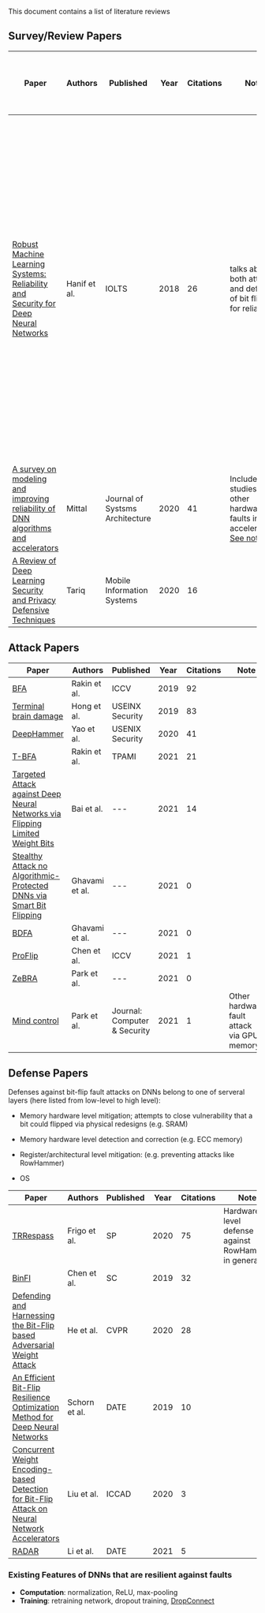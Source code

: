 This document contains a list of literature reviews

## Survey/Review Papers

| Paper                                                        | Authors      | Published                       | Year | Citations | Note                                                     | Q1 (Attack Only): How attack differs from BrainDamage/BFA? | Q2 (Defence Only): Stopping what Attack? | Q3: Threat Model | Q4: Type of ML | Q5: Type of Dataset | Q6: Evaluations and results | Q7: mitigations | Q8: future work | 
| ------------------------------------------------------------ | ------------ | ------------------------------- | ---- | --------- | -------------------------------------------------------- | -------------------------------------------------------- | -------------------------------------------------------- | -------------------------------------------------------- | -------------------------------------------------------- | -------------------------------------------------------- | -------------------------------------------------------- | -------------------------------------------------------- | -------------------------------------------------------- | 
| [Robust Machine Learning Systems: Reliability and Security for Deep Neural Networks][1] | Hanif et al. | IOLTS                           | 2018 | 26        | talks about both attack and defence of bit flips for reliability | Model is not quantized! Only First layer is attacked (which causes the most impact). Random bit flips. plots are grouped based on the floating point position (i.e. which exponent bit, etc) | BFA says ECC won't work. but here, they talked about other HW and SW methods too (both design-time and run-time) | "**White-box** ( Access to 1st layer's weights) **Untargetted** (random bit-flip, for accuracy reduction) | Image classification DNNs (VGG) | Image classification datasets:  ImageNet | **Exp.**: Accuracy Vs. # of random bit-flip injections in Net's 1st layer for different floating-point bit locations. **Result**: 0-to-1 flips are the worst. flipping higher exponent bits of floating points are worse. | "(With Citations we can check later) **design-time**: reliable error-resilient DNN accelerator. **run-time**: (1) Fault-aware mapping of the network: based on info of HW permanent faults and Net's error resilience features (2) Adaptive voltage and frequency scaling based on # soft & timing errors (3) Software-level redundancy | **(Addressed in other papers)**: limited DNN and Dataset. How about: 1) other nets? 2) models with Batch-Norm / dropout layers? 3) non-floating quantized networks ?  **Not addressed**: 1) bit-flip in activation values, not weights? 2) non-HW mitigation methods like inherently robust models? |
| [A survey on modeling and improving reliability of DNN algorithms and accelerators][17] | Mittal       | Journal of Systsms Architecture | 2020 | 41        | Include studies of other hardware faults in accelerators. [See notes](readings/mittal-survey.md) |
| [A Review of Deep Learning Security and Privacy Defensive Techniques][19] | Tariq        | Mobile Information Systems      | 2020 | 16        |                                                          |

## Attack Papers

| Paper                                                        | Authors        | Published                    | Year | Citations | Note                                       |
| ------------------------------------------------------------ | -------------- | ---------------------------- | ---- | --------- | ------------------------------------------ |
| [BFA][3]                                                     | Rakin et al.   | ICCV                         | 2019 | 92        |                                            |
| [Terminal brain damage][15]                                  | Hong et al.    | USEINX Security              | 2019 | 83        |                                            |
| [DeepHammer][9]                                              | Yao et al.     | USENIX Security              | 2020 | 41        |                                            |
| [T-BFA][4]                                                   | Rakin et al.   | TPAMI                        | 2021 | 21        |                                            |
| [Targeted Attack against Deep Neural Networks via Flipping Limited Weight Bits][13] | Bai et al.     | ---                          | 2021 | 14        |                                            |
| [Stealthy Attack no Algorithmic-Protected DNNs via Smart Bit Flipping][5] | Ghavami et al. | ---                          | 2021 | 0         |                                            |
| [BDFA][6]                                                    | Ghavami et al. | ---                          | 2021 | 0         |                                            |
| [ProFlip][10]                                                | Chen et al.    | ICCV                         | 2021 | 1         |                                            |
| [ZeBRA][12]                                                  | Park et al.    | ---                          | 2021 | 0         |                                            |
| [Mind control][14]                                           | Park et al.    | Journal: Computer & Security | 2021 | 1         | Other hardware fault attack via GPU memory |

## Defense Papers

Defenses against bit-flip fault attacks on DNNs belong to one of serveral layers (here listed from low-level to high level):

- Memory hardware level mitigation; attempts to close vulnerability that a bit could flipped via physical redesigns (e.g. SRAM)

- Memory hardware level detection and correction (e.g. ECC memory)

- Register/architectural level mitigation: (e.g. preventing attacks like RowHammer)

- OS 

  

| Paper                                                        | Authors       | Published | Year | Citations | Note                                                |
| ------------------------------------------------------------ | ------------- | --------- | ---- | --------- | --------------------------------------------------- |
| [TRRespass][16]                                              | Frigo et al.  | SP        | 2020 | 75        | Hardware-level defense against RowHammer in general |
| [BinFI][18]                                                  | Chen et al.   | SC        | 2019 | 32        |                                                     |
| [Defending and Harnessing the Bit-Flip based Adversarial Weight Attack][7] | He et al.     | CVPR      | 2020 | 28        |                                                     |
| [An Efficient Bit-Flip Resilience Optimization Method for Deep Neural Networks][2] | Schorn et al. | DATE      | 2019 | 10        |                                                     |
| [Concurrent Weight Encoding-based Detection for Bit-Flip Attack on Neural Network Accelerators][8] | Liu et al.    | ICCAD     | 2020 | 3         |                                                     |
| [RADAR][11]                                                  | Li et al.     | DATE      | 2021 | 5         |                                                     |

### Existing Features of DNNs that are resilient against faults

- **Computation**: normalization, ReLU, max-pooling
- **Training**: retraining network, dropout training, [DropConnect][20]




[1]: <https://ieeexplore.ieee.org/document/8474192> "Robust Machine Learning Systems: Reliability and Security for Deep Neural Networks"
[2]: <https://ieeexplore.ieee.org/document/8714885> "An Efficient Bit-Flip Resilience Optimization Method for Deep Neural Networks"
[3]: <http://openaccess.thecvf.com/content_ICCV_2019/papers/Rakin_Bit-Flip_Attack_Crushing_Neural_Network_With_Progressive_Bit_Search_ICCV_2019_paper.pdf> "Bit-flip attack: Crushing neural network with progressive bit search"
[4]: <https://ieeexplore.ieee.org/document/9540274/?casa_token=ZiJggSz2BtcAAAAA:KF5e9GVXDtrPpOq18s8S8GQpJKEH3Xum5vtcmqkmJFMeNGUoawRkkUQKayrCLGr6NCLXlKsD> "T-bfa: Targeted bit-flip adversarial weight attack"
[5]: <https://arxiv.org/abs/2112.13162> "Stealthy Attack on Algorithmic-Protected DNNs via Smart Bit Flipping"
[6]: <https://arxiv.org/abs/2112.03477> "BDFA: A Blind Data Adversarial Bit-flip Attack on Deep Neural Networks"

[7]: <https://openaccess.thecvf.com/content_CVPR_2020/papers/He_Defending_and_Harnessing_the_Bit-Flip_Based_Adversarial_Weight_Attack_CVPR_2020_paper.pdf> "Defending and Harnessing the Bit-Flip based Adversarial Weight Attack"
[8]: <https://ieeexplore.ieee.org/document/9256559> "Concurrent Weight Encoding-based Detection for Bit-Flip Attack on Neural Network Accelerators"
[9]: <https://www.usenix.org/conference/usenixsecurity20/presentation/yao> "DeepHammer: Depleting the Intelligence of Deep Neural Networks through Targeted Chain of Bit Flips"
[10]: <http://openaccess.thecvf.com/content/ICCV2021/html/Chen_ProFlip_Targeted_Trojan_Attack_With_Progressive_Bit_Flips_ICCV_2021_paper.html> "ProFlip: Targeted Trojan Attack with Progressive Bit Flips"
[11]: <https://ieeexplore.ieee.org/abstract/document/9474113/?casa_token=oHrm1cj7cDIAAAAA:n9lfGRu7WJIv_wP8GY78Xt24Y54VjVRH0ct6_3TOqLBSMPjpWeBMTgf5gvkXtshQLGmyfjl7> "RADAR: Run-time Adversarial Weight Attack Detection and Accuracy Recovery"
[12]: <https://arxiv.org/abs/2111.01080> "[ZeBRA: Precisely Destroying Neural Networks with Zero-Data Based Repeated Bit Flip Attack](https://arxiv.org/abs/2111.01080)"
[13]: <https://arxiv.org/abs/2102.10496> "Targeted Attack against Deep Neural Networks via Flipping Limited Weight Bits"
[14]: <https://www.sciencedirect.com/science/article/pii/S0167404820303886> "Mind control attack: Undermining deep learning with GPU memory exploitation"
[15]: <https://www.usenix.org/conference/usenixsecurity19/presentation/hong> "Terminal Brain Damage: Exposing the Graceless Degradation in Deep Neural Networks Under Hardware Fault Attacks"
[16]: <https://ieeexplore.ieee.org/abstract/document/9152631?casa_token=JXMz283XFL4AAAAA:MSitDtaMstDq9QScaNYCwDBAK9_fQIYxN_iPUhsyuxJevjiTGzB8FmVH60pjc5bESn3NwM6g> "TRRespass: Exploiting the Many Sides of Target Row Refresh"
[17]: <https://www.sciencedirect.com/science/article/pii/S1383762119304965> "A survey on modeling and improving reliability of DNN algorithms and accelerators"
[18]: <https://dl.acm.org/doi/abs/10.1145/3295500.3356177> "*BinFI*: an efficient fault injector for safety-critical machine learning systems"
[19]: <https://www.hindawi.com/journals/misy/2020/6535834/> "A Review of Deep Learning Security and Privacy Defensive Techniques"
[20]: <https://proceedings.mlr.press/v28/wan13.html> "Regularization of Neural Networks using DropConnect"

